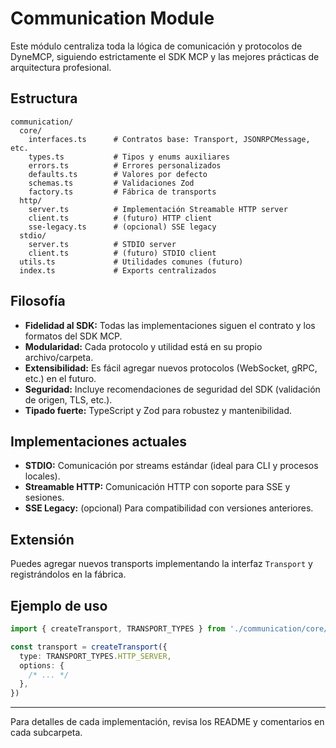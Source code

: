 # Communication Module

Este módulo centraliza toda la lógica de comunicación y protocolos de DyneMCP, siguiendo estrictamente el SDK MCP y las mejores prácticas de arquitectura profesional.

## Estructura

```
communication/
  core/
    interfaces.ts      # Contratos base: Transport, JSONRPCMessage, etc.
    types.ts           # Tipos y enums auxiliares
    errors.ts          # Errores personalizados
    defaults.ts        # Valores por defecto
    schemas.ts         # Validaciones Zod
    factory.ts         # Fábrica de transports
  http/
    server.ts          # Implementación Streamable HTTP server
    client.ts          # (futuro) HTTP client
    sse-legacy.ts      # (opcional) SSE legacy
  stdio/
    server.ts          # STDIO server
    client.ts          # (futuro) STDIO client
  utils.ts             # Utilidades comunes (futuro)
  index.ts             # Exports centralizados
```

## Filosofía

- **Fidelidad al SDK:** Todas las implementaciones siguen el contrato y los formatos del SDK MCP.
- **Modularidad:** Cada protocolo y utilidad está en su propio archivo/carpeta.
- **Extensibilidad:** Es fácil agregar nuevos protocolos (WebSocket, gRPC, etc.) en el futuro.
- **Seguridad:** Incluye recomendaciones de seguridad del SDK (validación de origen, TLS, etc.).
- **Tipado fuerte:** TypeScript y Zod para robustez y mantenibilidad.

## Implementaciones actuales

- **STDIO:** Comunicación por streams estándar (ideal para CLI y procesos locales).
- **Streamable HTTP:** Comunicación HTTP con soporte para SSE y sesiones.
- **SSE Legacy:** (opcional) Para compatibilidad con versiones anteriores.

## Extensión

Puedes agregar nuevos transports implementando la interfaz `Transport` y registrándolos en la fábrica.

## Ejemplo de uso

```typescript
import { createTransport, TRANSPORT_TYPES } from './communication/core/factory'

const transport = createTransport({
  type: TRANSPORT_TYPES.HTTP_SERVER,
  options: {
    /* ... */
  },
})
```

---

Para detalles de cada implementación, revisa los README y comentarios en cada subcarpeta.
